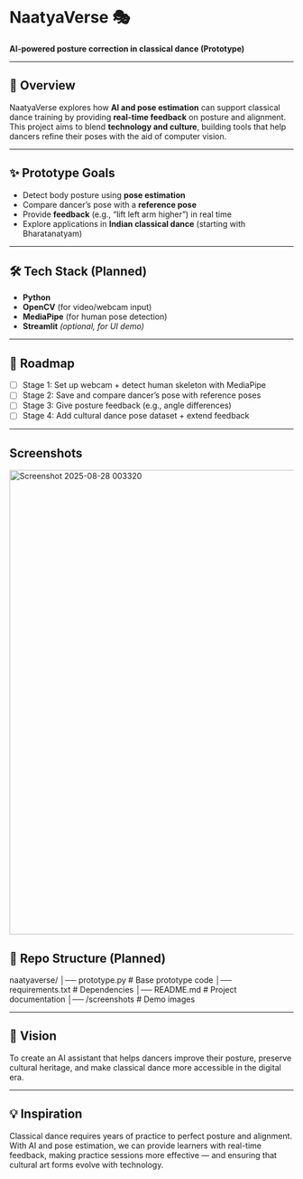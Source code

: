 # NaatyaVerse 🎭  
**AI-powered posture correction in classical dance (Prototype)**  

---

## 📌 Overview  
NaatyaVerse explores how **AI and pose estimation** can support classical dance training by providing **real-time feedback** on posture and alignment.  
This project aims to blend **technology and culture**, building tools that help dancers refine their poses with the aid of computer vision.  

---

## ✨ Prototype Goals  
- Detect body posture using **pose estimation**  
- Compare dancer’s pose with a **reference pose**  
- Provide **feedback** (e.g., “lift left arm higher”) in real time  
- Explore applications in **Indian classical dance** (starting with Bharatanatyam)  

---

## 🛠️ Tech Stack (Planned)  
- **Python**  
- **OpenCV** (for video/webcam input)  
- **MediaPipe** (for human pose detection)  
- **Streamlit** *(optional, for UI demo)*  

---

## 🚀 Roadmap  
- [ ] Stage 1: Set up webcam + detect human skeleton with MediaPipe  
- [ ] Stage 2: Save and compare dancer’s pose with reference poses  
- [ ] Stage 3: Give posture feedback (e.g., angle differences)  
- [ ] Stage 4: Add cultural dance pose dataset + extend feedback  

---
## Screenshots

<img width="1351" height="822" alt="Screenshot 2025-08-28 003320" src="https://github.com/user-attachments/assets/204f3e69-d4ce-4ea2-a790-b985d1e39887" />

## 📂 Repo Structure (Planned)  
naatyaverse/
│── prototype.py # Base prototype code
│── requirements.txt # Dependencies
│── README.md # Project documentation
│── /screenshots # Demo images


---

## 🎯 Vision  
To create an AI assistant that helps dancers improve their posture, preserve cultural heritage, and make classical dance more accessible in the digital era.  

---

## 💡 Inspiration  
Classical dance requires years of practice to perfect posture and alignment. With AI and pose estimation, we can provide learners with real-time feedback, making practice sessions more effective — and ensuring that cultural art forms evolve with technology.


